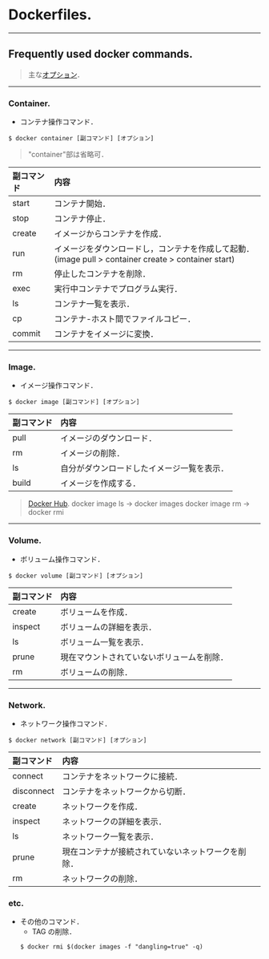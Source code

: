 # Dockerfiles.
---

## Frequently used docker commands.
[オプション]: https://qiita.com/TaaaZyyy/items/4ecf21f23e6730faf696 
> 主な[オプション]．

---
### Container.
- コンテナ操作コマンド．
~~~
$ docker container [副コマンド] [オプション]
~~~
> "container"部は省略可．

| 副コマンド | 内容 | 
| :----- | :----- |
| start  | コンテナ開始． | 
| stop  | コンテナ停止． |  
| create  | イメージからコンテナを作成． |  
| run  | イメージをダウンロードし，コンテナを作成して起動．  (image pull > container create > container start) |  
| rm  | 停止したコンテナを削除． |  |
| exec  | 実行中コンテナでプログラム実行． |  
| ls  | コンテナ一覧を表示． |  
| cp  | コンテナ-ホスト間でファイルコピー． |  
| commit  | コンテナをイメージに変換． |  

---
### Image.
- イメージ操作コマンド．
~~~
$ docker image [副コマンド] [オプション]
~~~

| 副コマンド | 内容 | 
| :----- | :----- |
| pull  | イメージのダウンロード． | 
| rm  | イメージの削除． | 
| ls  | 自分がダウンロードしたイメージ一覧を表示． | 
| build  | イメージを作成する． | 

[Docker Hub]: https://hub.docker.com 
> [Docker Hub].
> docker image ls -> docker images
> docker image rm -> docker rmi

---
### Volume.
- ボリューム操作コマンド．
~~~
$ docker volume [副コマンド] [オプション]
~~~

| 副コマンド | 内容 | 
| :----- | :----- |
| create  | ボリュームを作成． | 
| inspect  | ボリュームの詳細を表示． | 
| ls  | ボリューム一覧を表示． | 
| prune  | 現在マウントされていないボリュームを削除． | 
| rm  | ボリュームの削除． |

---
### Network.
- ネットワーク操作コマンド．
~~~
$ docker network [副コマンド] [オプション]
~~~

| 副コマンド | 内容 | 
| :----- | :----- |
| connect  | コンテナをネットワークに接続． | 
| disconnect  | コンテナをネットワークから切断． | 
| create  | ネットワークを作成． | 
| inspect  | ネットワークの詳細を表示． | 
| ls  | ネットワーク一覧を表示． | 
| prune  | 現在コンテナが接続されていないネットワークを削除． | 
| rm  | ネットワークの削除． | 

### etc.
- その他のコマンド．
    - ***<none>*** TAG の削除．
    ~~~
    $ docker rmi $(docker images -f "dangling=true" -q)
    ~~~

